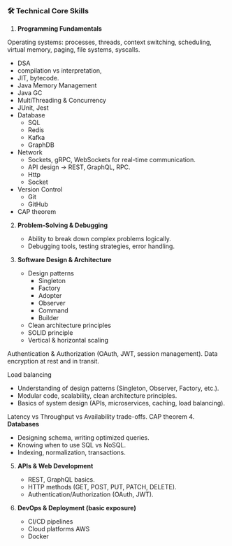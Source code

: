 ### 🛠️ **Technical Core Skills**

1. **Programming Fundamentals**

Operating systems:
processes, threads, context switching, scheduling, virtual memory, paging, file systems, syscalls.

- DSA
- compilation vs interpretation,
- JIT, bytecode.
- Java Memory Management
- Java GC
- MultiThreading & Concurrency
- JUnit, Jest
- Database
  - SQL
  - Redis
  - Kafka
  - GraphDB
- Network
  - Sockets, gRPC, WebSockets for real-time communication.
  - API design → REST, GraphQL, RPC.
  - Http
  - Socket
- Version Control
  - Git
  - GitHub
- CAP theorem

2. **Problem-Solving & Debugging**

   - Ability to break down complex problems logically.
   - Debugging tools, testing strategies, error handling.

3. **Software Design & Architecture**

   - Design patterns
     - Singleton
     - Factory
     - Adopter
     - Observer
     - Command
     - Builder
   - Clean architecture principles
   - SOLID principle
   - Vertical & horizontal scaling

Authentication & Authorization (OAuth, JWT, session management).
Data encryption at rest and in transit.

Load balancing

- Understanding of design patterns (Singleton, Observer, Factory, etc.).
- Modular code, scalability, clean architecture principles.
- Basics of system design (APIs, microservices, caching, load balancing).

Latency vs Throughput vs Availability trade-offs.
CAP theorem 4. **Databases**

- Designing schema, writing optimized queries.
- Knowing when to use SQL vs NoSQL.
- Indexing, normalization, transactions.

5. **APIs & Web Development**

   - REST, GraphQL basics.
   - HTTP methods (GET, POST, PUT, PATCH, DELETE).
   - Authentication/Authorization (OAuth, JWT).
   
7. **DevOps & Deployment (basic exposure)**

   - CI/CD pipelines
   - Cloud platforms AWS
   - Docker
